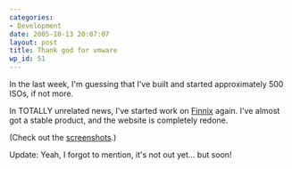 ```yaml
---
categories:
- Development
date: 2005-10-13 20:07:07
layout: post
title: Thank god for vmware
wp_id: 51
---
```

In the last week, I'm guessing that I've built and started approximately 500 ISOs, if not more.

In TOTALLY unrelated news, I've started work on [Finnix](https://www.finnix.org/) again. I've almost got a stable product, and the website is completely redone.

(Check out the [screenshots](https://www.finnix.org/Screenshots).)

Update: Yeah, I forgot to mention, it's not out yet... but soon!
